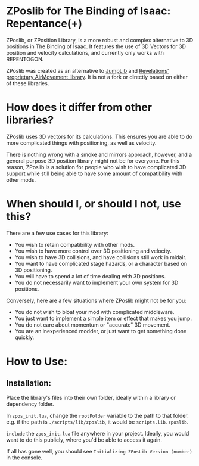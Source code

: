 # ZPoslib for The Binding of Isaac: Repentance(+)

ZPoslib, or ZPosition Library, is a more robust and complex alternative to 3D positions in The Binding of Isaac.
It features the use of 3D Vectors for 3D position and velocity calculations, and currently only works with REPENTOGON.

ZPoslib was created as an alternative to [JumpLib](https://github.com/drpandacat/JumpLib) and [Revelations' proprietary AirMovement library](https://github.com/filloax/revelations-mirror/tree/main/scripts/revelations/common/library/airmovement). It is not a fork or directly based on either of these libraries.

# How does it differ from other libraries?

ZPoslib uses 3D vectors for its calculations. This ensures you are able to do more complicated things with positioning,
as well as velocity.

There is nothing wrong with a smoke and mirrors approach, however, and a general purpose 3D position library might not be for everyone.
For this reason, ZPoslib is a solution for people who wish to have complicated 3D support while still being able to have some amount of compatibility with other mods.

# When should I, or should I not, use this?

There are a few use cases for this library:

- You wish to retain compatibility with other mods.
- You wish to have more control over 3D positioning and velocity.
- You wish to have 3D collisions, and have collisions still work in midair.
- You want to have complicated stage hazards, or a character based on 3D positioning.
- You will have to spend a lot of time dealing with 3D positions.
- You do not necessarily want to implement your own system for 3D positions.

Conversely, here are a few situations where ZPoslib might not be for you:

- You do not wish to bloat your mod with complicated middleware.
- You just want to implement a simple item or effect that makes you jump.
- You do not care about momentum or "accurate" 3D movement.
- You are an inexperienced modder, or just want to get something done quickly.

# How to Use:

## Installation:
Place the library's files into their own folder, ideally within a library or dependency folder.

In ``zpos_init.lua``, change the ``rootFolder`` variable to the path to that folder. e.g. if the path is ``./scripts/lib/zposlib``, it would be ``scripts.lib.zposlib``. 

``include`` the ``zpos_init.lua`` file anywhere in your project. Ideally, you would want to do this publicly, where you'd be able to access it again.

If all has gone well, you should see ``Initializing ZPosLib Version (number)`` in the console.
